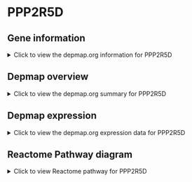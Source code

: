 <h1>PPP2R5D</h1>

<h2>Gene information</h2>
<details>
  <summary>Click to view the depmap.org information for PPP2R5D</summary>
  <iframe src="https://depmap.org/portal/gene/PPP2R5D?tab=about" style="border:none;width:100%;height:800px"></iframe>
</details>

<h2>Depmap overview</h2>
<details>
  <summary>Click to view the depmap.org summary for PPP2R5D</summary>
  <iframe src="https://depmap.org/portal/gene/PPP2R5D?tab=overview" style="border:none;width:100%;height:800px"></iframe>
</details>

<h2>Depmap expression</h2>
<details>
  <summary>Click to view the depmap.org expression data for PPP2R5D</summary>
  <iframe src="https://depmap.org/portal/gene/PPP2R5D?tab=characterization" style="border:none;width:100%;height:800px"></iframe>
</details>



<h2>Reactome Pathway diagram</h2>
<details>
  <summary>Click to view Reactome pathway for PPP2R5D</summary>
  <p>Mitotic Prometaphase</p>
  <iframe src="https://reactome.org/PathwayBrowser/#/R-HSA-68877" style="border:none;width:100%;height:800px"></iframe>
</details>




